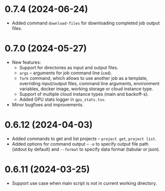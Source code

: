 # 0.7.4 (2024-06-24)

- Added command `download-files` for downloading completed job output files.

# 0.7.0 (2024-05-27)

- New features:
  -  Support for directories as input and output files.
  - `args` – arguments for job command line (`cmd`).
  - `fork` command, which allows to use another job as a template, overriding input/output files, 
     command line arguments, environment variables, docker image, working storage or cloud instance type.
  - Support of multiple cloud instance types (main and backoff-s).
  - Added GPU stats logger in `gpu_stats.tsv`.
- Minor bugfixes and improvements. 

# 0.6.12 (2024-04-03)

- Added commands to get and list projects – `project get`, `project list`.
- Added options for command output – `-o` to specify output file path (stdout by default) and `--format` to specify
  data format (tabular or json).

# 0.6.11 (2024-03-25)

- Support use case when main script is not in current working directory.
